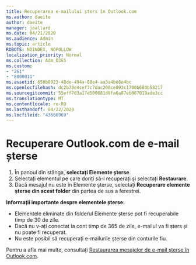 ```yaml
---
title: Recuperarea e-mailului șters în Outlook.com
ms.author: daeite
author: daeite
manager: joallard
ms.date: 04/21/2020
ms.audience: Admin
ms.topic: article
ROBOTS: NOINDEX, NOFOLLOW
localization_priority: Normal
ms.collection: Adm_O365
ms.custom:
- "261"
- "8000011"
ms.assetid: 650b8923-48de-494a-88e4-aa3a4be8e4bc
ms.openlocfilehash: dc2b78e4cef7c7dac208ce893c1700b680b58217
ms.sourcegitcommit: 55eff703a17e500681d8fa6a87eb067019ade3cc
ms.translationtype: MT
ms.contentlocale: ro-RO
ms.lasthandoff: 04/22/2020
ms.locfileid: "43666969"
---
```

# <a name="recover-deleted-email-outlookcom"></a>Recuperare Outlook.com de e-mail șterse

1. În panoul din stânga, **selectați Elemente șterse**.
2. Selectați elementul pe care doriți să-l recuperați și selectați **Restaurare**.
3. Dacă mesajul nu este în Elemente șterse, selectați **Recuperare elemente șterse din acest folder** din partea de sus a ferestrei.

 **Informații importante despre elementele șterse:**
  
- Elementele eliminate din folderul Elemente șterse pot fi recuperabile timp de 30 de zile.
- Dacă nu v-ați conectat la cont timp de 365 de zile, e-mailul va fi șters și nu poate fi recuperat.
- Nu este posibil să recuperați e-mailurile șterse din conturile fiu.

Pentru a afla mai multe, consultați [Restaurarea mesajelor de e-mail șterse în Outlook.com](https://support.office.com/article/cf06ab1b-ae0b-418c-a4d9-4e895f83ed50?wt.mc_id=Office_Outlook_com_Alchemy).